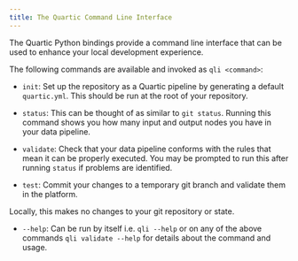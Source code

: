 ```yaml
---
title: The Quartic Command Line Interface
---
```


The Quartic Python bindings provide a command line interface that can be used to enhance
your local development experience.

The following commands are available and invoked as `qli <command>`:

- `init`:
Set up the repository as a Quartic pipeline by generating a default `quartic.yml`.
This should be run at the root of your repository.

- `status`:
This can be thought of as similar to `git status`. Running this command shows you how
many input and output nodes you have in your data pipeline.

- `validate`:
Check that your data pipeline conforms with the rules that mean it can be properly executed.
You may be prompted to run this after running `status` if problems are identified.

- `test`:
Commit your changes to a temporary git branch and validate them in the platform.

Locally, this makes no changes to your git repository or state.

- `--help`:
Can be run by itself i.e. `qli --help` or on any of the above commands `qli validate --help`
for details about the command and usage.


